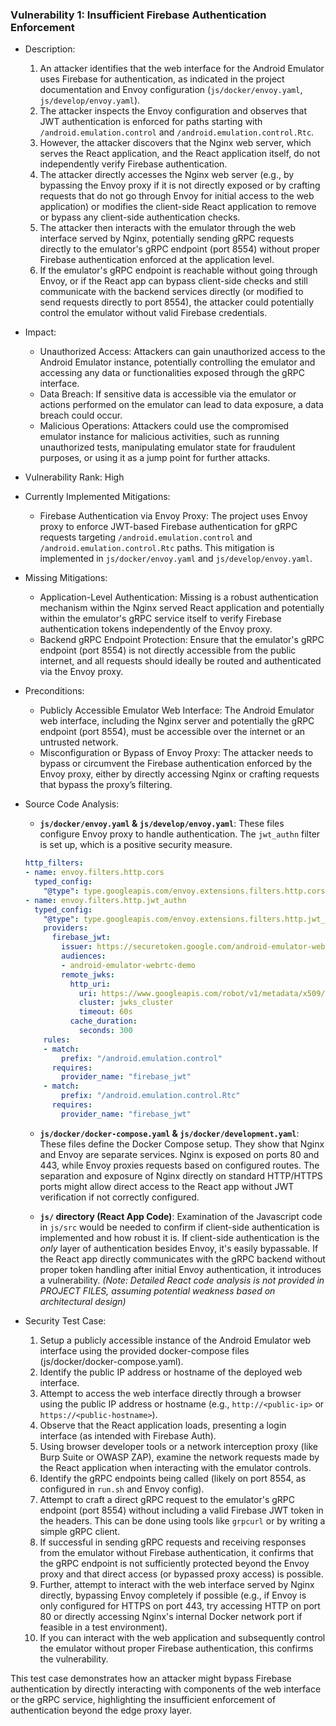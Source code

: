 ### Vulnerability 1: Insufficient Firebase Authentication Enforcement

* Description:
    1. An attacker identifies that the web interface for the Android Emulator uses Firebase for authentication, as indicated in the project documentation and Envoy configuration (`js/docker/envoy.yaml`, `js/develop/envoy.yaml`).
    2. The attacker inspects the Envoy configuration and observes that JWT authentication is enforced for paths starting with `/android.emulation.control` and `/android.emulation.control.Rtc`.
    3. However, the attacker discovers that the Nginx web server, which serves the React application, and the React application itself, do not independently verify Firebase authentication.
    4. The attacker directly accesses the Nginx web server (e.g., by bypassing the Envoy proxy if it is not directly exposed or by crafting requests that do not go through Envoy for initial access to the web application) or modifies the client-side React application to remove or bypass any client-side authentication checks.
    5. The attacker then interacts with the emulator through the web interface served by Nginx, potentially sending gRPC requests directly to the emulator's gRPC endpoint (port 8554) without proper Firebase authentication enforced at the application level.
    6. If the emulator's gRPC endpoint is reachable without going through Envoy, or if the React app can bypass client-side checks and still communicate with the backend services directly (or modified to send requests directly to port 8554), the attacker could potentially control the emulator without valid Firebase credentials.

* Impact:
    - Unauthorized Access: Attackers can gain unauthorized access to the Android Emulator instance, potentially controlling the emulator and accessing any data or functionalities exposed through the gRPC interface.
    - Data Breach: If sensitive data is accessible via the emulator or actions performed on the emulator can lead to data exposure, a data breach could occur.
    - Malicious Operations: Attackers could use the compromised emulator instance for malicious activities, such as running unauthorized tests, manipulating emulator state for fraudulent purposes, or using it as a jump point for further attacks.

* Vulnerability Rank: High

* Currently Implemented Mitigations:
    - Firebase Authentication via Envoy Proxy: The project uses Envoy proxy to enforce JWT-based Firebase authentication for gRPC requests targeting `/android.emulation.control` and `/android.emulation.control.Rtc` paths. This mitigation is implemented in `js/docker/envoy.yaml` and `js/develop/envoy.yaml`.

* Missing Mitigations:
    - Application-Level Authentication: Missing is a robust authentication mechanism within the Nginx served React application and potentially within the emulator's gRPC service itself to verify Firebase authentication tokens independently of the Envoy proxy.
    - Backend gRPC Endpoint Protection: Ensure that the emulator's gRPC endpoint (port 8554) is not directly accessible from the public internet, and all requests should ideally be routed and authenticated via the Envoy proxy.

* Preconditions:
    - Publicly Accessible Emulator Web Interface: The Android Emulator web interface, including the Nginx server and potentially the gRPC endpoint (port 8554), must be accessible over the internet or an untrusted network.
    - Misconfiguration or Bypass of Envoy Proxy: The attacker needs to bypass or circumvent the Firebase authentication enforced by the Envoy proxy, either by directly accessing Nginx or crafting requests that bypass the proxy’s filtering.

* Source Code Analysis:
    - **`js/docker/envoy.yaml` & `js/develop/envoy.yaml`**: These files configure Envoy proxy to handle authentication. The `jwt_authn` filter is set up, which is a positive security measure.

    ```yaml
    http_filters:
    - name: envoy.filters.http.cors
      typed_config:
        "@type": type.googleapis.com/envoy.extensions.filters.http.cors.v3.Cors
    - name: envoy.filters.http.jwt_authn
      typed_config:
        "@type": type.googleapis.com/envoy.extensions.filters.http.jwt_authn.v3.JwtAuthentication
        providers:
          firebase_jwt:
            issuer: https://securetoken.google.com/android-emulator-webrtc-demo
            audiences:
            - android-emulator-webrtc-demo
            remote_jwks:
              http_uri:
                uri: https://www.googleapis.com/robot/v1/metadata/x509/securetoken@system.gserviceaccount.com
                cluster: jwks_cluster
                timeout: 60s
              cache_duration:
                seconds: 300
        rules:
        - match:
            prefix: "/android.emulation.control"
          requires:
            provider_name: "firebase_jwt"
        - match:
            prefix: "/android.emulation.control.Rtc"
          requires:
            provider_name: "firebase_jwt"
    ```

    - **`js/docker/docker-compose.yaml` & `js/docker/development.yaml`**: These files define the Docker Compose setup. They show that Nginx and Envoy are separate services. Nginx is exposed on ports 80 and 443, while Envoy proxies requests based on configured routes. The separation and exposure of Nginx directly on standard HTTP/HTTPS ports might allow direct access to the React app without JWT verification if not correctly configured.

    - **`js/` directory (React App Code)**: Examination of the Javascript code in `js/src` would be needed to confirm if client-side authentication is implemented and how robust it is. If client-side authentication is the *only* layer of authentication besides Envoy, it's easily bypassable. If the React app directly communicates with the gRPC backend without proper token handling after initial Envoy authentication, it introduces a vulnerability.  *(Note: Detailed React code analysis is not provided in PROJECT FILES, assuming potential weakness based on architectural design)*

* Security Test Case:
    1. Setup a publicly accessible instance of the Android Emulator web interface using the provided docker-compose files (js/docker/docker-compose.yaml).
    2. Identify the public IP address or hostname of the deployed web interface.
    3. Attempt to access the web interface directly through a browser using the public IP address or hostname (e.g., `http://<public-ip>` or `https://<public-hostname>`).
    4. Observe that the React application loads, presenting a login interface (as intended with Firebase Auth).
    5. Using browser developer tools or a network interception proxy (like Burp Suite or OWASP ZAP), examine the network requests made by the React application when interacting with the emulator controls.
    6. Identify the gRPC endpoints being called (likely on port 8554, as configured in `run.sh` and Envoy config).
    7. Attempt to craft a direct gRPC request to the emulator's gRPC endpoint (port 8554) without including a valid Firebase JWT token in the headers. This can be done using tools like `grpcurl` or by writing a simple gRPC client.
    8. If successful in sending gRPC requests and receiving responses from the emulator without Firebase authentication, it confirms that the gRPC endpoint is not sufficiently protected beyond the Envoy proxy and that direct access (or bypassed proxy access) is possible.
    9. Further, attempt to interact with the web interface served by Nginx directly, bypassing Envoy completely if possible (e.g., if Envoy is only configured for HTTPS on port 443, try accessing HTTP on port 80 or directly accessing Nginx's internal Docker network port if feasible in a test environment).
    10. If you can interact with the web application and subsequently control the emulator without proper Firebase authentication, this confirms the vulnerability.

This test case demonstrates how an attacker might bypass Firebase authentication by directly interacting with components of the web interface or the gRPC service, highlighting the insufficient enforcement of authentication beyond the edge proxy layer.